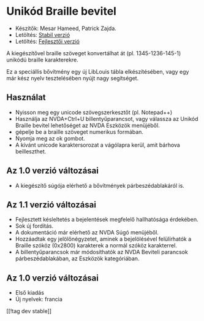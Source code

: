 # Unikód Braille bevitel #

* Készítők: Mesar Hameed, Patrick Zajda.
* Letöltés: [Stabil verzió][1]
* Letöltés: [Fejlesztői verzió][2]

A kiegészítővel braille szöveget konvertálhat át (pl. 1345-1236-145-1)
unikódú braille karakterekre.

Ez a speciállis bővítmény egy új LibLouis tábla elkészítésében, vagy egy már
kész nyelv tesztelésében nyújt nagy segítséget.

## Használat ##

* Nyisson meg egy unicode szövegszerkesztőt (pl. Notepad++)
* Használja az NVDA+Ctrl+U billentyűparancsot, vagy válassza az Unikód
  Braille bevitel lehetőséget az NVDA Eszközök menüjéből.
* gépelje be a braille szöveget numerikus formában.
* Nyomja meg az ok gombot.
* A kívánt unicode karaktersorozat a vágólapra kerül, amit bárhova
  beilleszthet.

## Az 1.0 verzió változásai ##

* A kiegészítő súgója elérhető a bővítmények párbeszédablakáról is.

## Az 1.1 verzió változásai ##

* Fejlesztett késleltetés a bejelentések megfelelő hallhatósága érdekében.
* Sok új fordítás.
* A dokumentáció már elérhető az NVDA Súgó menüjéből.
* Hozzáadtak egy jelölőnégyzetet, aminek a bejelölésével felülírhatók a
  Braille szóköz (0x2800) karakterek a normál szóköz karakterrel.
* A billentyűparancsok már módosíthatók az NVDA Beviteli parancsok
  párbeszédablakában, az Eszközök kategóriában.

## Az 1.0 verzió változásai ##

* Első kiadás
* Új nyelvek: francia

[[!tag dev stable]]

[1]: http://addons.nvda-project.org/files/get.php?file=ubi

[2]: http://addons.nvda-project.org/files/get.php?file=ubi-dev
